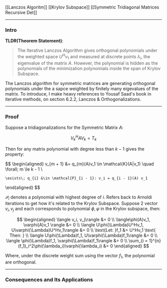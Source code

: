 [[Lanczos Algoritm]]
[[Krylov Subspace]]
[[Symmetric Tridiagonal Matrices Recursive Det]]

---
### **Intro**


**TLDR(Theorem Statement)**: 

> The Iterative Lanczos Algorithm gives orthogonal polynomials under the weighted space $U^Hv_1$ and measured at discrete points $\lambda_i$, the eigenvalue of the matrix $A$. However, the polynomial is hidden as the polynomials of the minimization polynomials inside the span of Krylov Subspace. 

The Lanczos algorithm for symmetric matrices are generating orthogonal polynomials under the a sapce weighted by finitely many eigevalues of the matrix. To introduce, I make heavy references to Yousaf Saad's book in iterative methods, on section 6.2.2, Lanczos & Orthogonalizations. 

---
### **Proof**
Suppose a tridiagonalizations for the Symmetric Matrix $A$:

$$
V_k^HAV_k = T_k
$$

Then for any matrix polynomial with degree less than $k - 1$ gives the property: 

$$
\begin{aligned}
    v_{m + 1} &= q_{m}(A)v_1 \in \mathcal{K}(A|v_1) \quad \forall\; m \le k - 1
    \\
    
    \exists\; q_{i} &\in \mathcal{P}_{i - 1}: v_i = q_{i - 1}(A) v_1
\end{aligned}
$$

$\mathcal P_i$ denotes a polynomial with highest degree of $i$. Refers back to Arnoldi iterations to get how it's related to the Krylov Subspace. Suppose 2 vector $v_i, v_j$ and each corresponds to polynomial $\phi, \varphi$ in the Krylov subspace, then: 

$$
\begin{aligned}
    \langle v_i, v_j\rangle &= 0 
    \\
    \langle\phi(A)v_1, \varphi(A)v_1 \rangle &= 0
    \\
    \langle U\phi(\Lambda)U^Hv_1, U\varphi(\Lambda)U^Hv_1\rangle &= 0
    \\
    \text{Let: }f_1 &= U^Hv_1 \text{ Then: }
    \\
    \langle U\phi(\Lambda)f_1, U\varphi(\Lambda)f_1\rangle &= 0
    \\
    \langle \phi(\Lambda)f_1, \varphi(\Lambda)f_1\rangle &= 0
    \\
    \sum_{i = 1}^{n} (f_1)_i^2\phi(\lambda_i)\varphi(\lambda_i) &= 0
\end{aligned}
$$

Where, under the discrete weight sum using the vector $f_1$, the polynomial are orthogonal. 


---
### **Consequences and Its Applications**







